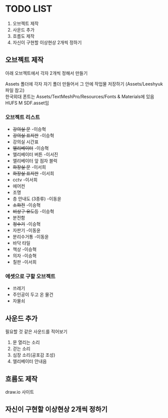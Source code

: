 # TODO LIST
1. 오브젝트 제작
2. 사운드 추가
3. 흐름도 제작
4. 자신이 구현할 이상현상 2개씩 정하기

## 오브젝트 제작
아래 오브젝트에서 각자 2개씩 정해서 만들기

Assets 폴더에 각자 자기 폴더 만들어서 그 안에 작업물 저장하기 (Assets/Leeshyuk 파일 참고)   
한국외대 폰트는 Assets/TextMeshPro/Resources/Fonts & Materials에 있음   
HUFS M SDF.asset임

### 오브젝트 리스트
* ~~강의실 문~~ -이승혁
* ~~강의실 표지판~~ -이승혁
* 강의실 시간표
* ~~엘리베이터~~ -이승혁
* 엘리베이터 버튼 -이서진
* 엘리베이터 앞 점자 블럭
* ~~화장실 문~~ -이서희
* ~~화장실 표지판~~ -이서희
* cctv -이서희
* 에어컨
* 조명
* 층 안내도 (3종류) -이동윤
* ~~소화전~~ -이승혁
* ~~비상구 유도등~~ -이승혁
* 분전함
* ~~정수기~~ -이승혁
* 자판기 -이동윤
* 분리수거통 -이동윤
* 바닥 타일
* 책상 -이승혁
* 의자 -이승혁
* 칠판 -이서희

### 에셋으로 구할 오브젝트
* 쓰레기
* 주인공이 두고 온 물건
* 자물쇠

## 사운드 추가
필요할 것 같은 사운드를 적어보기   

1. 문 열리는 소리
2. 걷는 소리
3. 심장 소리(공포감 조성)
4. 엘리베이터 안내음

## 흐름도 제작
draw.io 사이트


## 자신이 구현할 이상현상 2개씩 정하기
